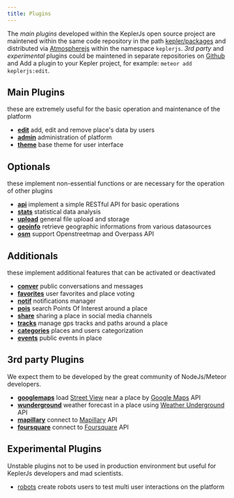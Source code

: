 ```yaml
---
title: Plugins
---
```


The *main plugins* developed within the KeplerJs open source project are maintened within the same code repository in the path [kepler/packages](https://github.com/Keplerjs/Kepler/tree/master/packages) and distributed via [Atmospherejs](https://atmospherejs.com/keplerjs) within the namespace ```keplerjs```.
*3rd party* and *experimental* plugins could be maintened in separate repositories on [Github](https://github.com/Keplerjs) and 
Add a plugin to your Kepler project, for example: ```meteor add keplerjs:edit```.

## Main Plugins
these are extremely useful for the basic operation and maintenance of the platform

* [**edit**](https://github.com/Keplerjs/Kepler/tree/master/packages/keplerjs-edit) add, edit and remove place's data by users
* [**admin**](https://github.com/Keplerjs/Kepler/tree/master/packages/keplerjs-admin) administration of platform
* [**theme**](https://github.com/Keplerjs/Kepler/tree/master/packages/keplerjs-theme) base theme for user interface

## Optionals
these implement non-essential functions or are necessary for the operation of other plugins

* [**api**](https://github.com/Keplerjs/Kepler/tree/master/packages/keplerjs-api) implement a simple RESTful API for basic operations
* [**stats**](https://github.com/Keplerjs/Kepler/tree/master/packages/keplerjs-stats) statistical data analysis
* [**upload**](https://github.com/Keplerjs/Kepler/tree/master/packages/keplerjs-upload) general file upload and storage
* [**geoinfo**](https://github.com/Keplerjs/Kepler/tree/master/packages/keplerjs-geoinfo) retrieve geographic informations from various datasources
* [**osm**](https://github.com/Keplerjs/Kepler/tree/master/packages/keplerjs-osm) support Openstreetmap and Overpass API

## Additionals
these implement additional features that can be activated or deactivated

* [**conver**](https://github.com/Keplerjs/Kepler/tree/master/packages/keplerjs-conver) public conversations and messages
* [**favorites**](https://github.com/Keplerjs/Kepler/tree/master/packages/keplerjs-favorites) user favorites and place voting
* [**notif**](https://github.com/Keplerjs/Kepler/tree/master/packages/keplerjs-notif) notifications manager
* [**pois**](https://github.com/Keplerjs/Kepler/tree/master/packages/keplerjs-pois) search Points Of Interest around a place
* [**share**](https://github.com/Keplerjs/Kepler/tree/master/packages/keplerjs-share) sharing a place in social media channels
* [**tracks**](https://github.com/Keplerjs/Kepler/tree/master/packages/keplerjs-tracks) manage gps tracks and paths around a place
* [**categories**](https://github.com/Keplerjs/Kepler/tree/master/packages/keplerjs-categories) places and users categorization
* [**events**](https://github.com/Keplerjs/Kepler/tree/master/packages/keplerjs-events) public events in place

##  3rd party Plugins
We expect them to be developed by the great community of NodeJs/Meteor developers.

* [**googlemaps**](https://github.com/Keplerjs/keplerjs-googlemaps) load [Street View](https://developers.google.com/maps/documentation/streetview/) near a place by [Google Maps](https://developers.google.com/maps/) API
* [**wunderground**](https://github.com/Keplerjs/keplerjs-wunderground) weather forecast in a place using [Weather Underground](https://www.wunderground.com/) API
* [**mapillary**](https://github.com/Keplerjs/keplerjs-mapillary) connect to [Mapillary](https://www.mapillary.com/) API
* [**foursquare**](https://github.com/Keplerjs/keplerjs-foursquare) connect to [Foursquare](https://foursquare.com/) API 

## Experimental Plugins
Unstable plugins not to be used in production environment but useful for KeplerJs developers and mad scientists.

* [robots](https://github.com/Keplerjs/keplerjs-robots) create robots users to test multi user interactions on the platform
